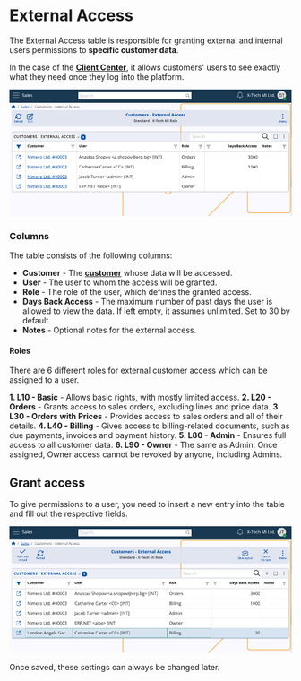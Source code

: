 # External Access

The External Access table is responsible for granting external and internal users permissions to **specific customer data**.

In the case of the **[Client Center](crm/clientcenter/index.md)**, it allows customers' users to see exactly what they need once they log into the platform. 

![pictures](pictures/customers_external_access.png)

### Columns

The table consists of the following columns:

- **Customer** - The **[customer](index.md)** whose data will be accessed.
- **User** - The user to whom the access will be granted.
- **Role** - The role of the user, which defines the granted access.
- **Days Back Access** - The maximum number of past days the user is allowed to view the data. If left empty, it assumes unlimited. Set to 30 by default.
- **Notes** - Optional notes for the external access.

#### Roles

There are 6 different roles for external customer access which can be assigned to a user.

**1. L10 - Basic** - Allows basic rights, with mostly limited access.
**2. L20 - Orders** - Grants access to sales orders, excluding lines and price data.
**3. L30 - Orders with Prices** - Provides access to sales orders and all of their details.
**4. L40 - Billing** - Gives access to billing-related documents, such as due payments, invoices and payment history.
**5. L80 - Admin** - Ensures full access to all customer data. 
**6. L90 - Owner** - The same as Admin. Once assigned, Owner access cannot be revoked by anyone, including Admins.

## Grant access

To give permissions to a user, you need to insert a new entry into the table and fill out the respective fields.

![pictures](pictures/grant_new_access.png)

Once saved, these settings can always be changed later.

